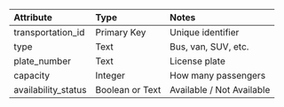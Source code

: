 | Attribute            | Type            | Notes                     |
| :------------------- | :-------------- | :------------------------ |
| transportation\_id   | Primary Key     | Unique identifier         |
| type                 | Text            | Bus, van, SUV, etc.       |
| plate\_number        | Text            | License plate             |
| capacity             | Integer         | How many passengers       |
| availability\_status | Boolean or Text | Available / Not Available |
